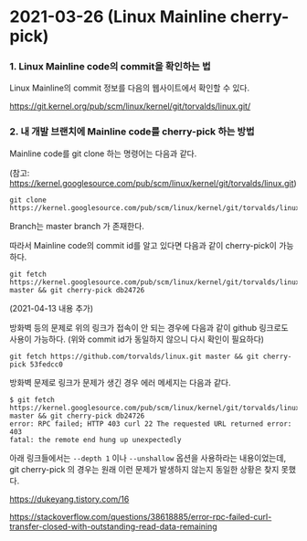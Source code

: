 # 2021-03-26 (Linux Mainline cherry-pick)

### 1. Linux Mainline code의 commit을 확인하는 법

Linux Mainline의 commit 정보를 다음의 웹사이트에서 확인할 수 있다.

https://git.kernel.org/pub/scm/linux/kernel/git/torvalds/linux.git/



### 2. 내 개발 브랜치에 Mainline code를 cherry-pick 하는 방법

Mainline code를 git clone 하는 명령어는 다음과 같다.

(참고: https://kernel.googlesource.com/pub/scm/linux/kernel/git/torvalds/linux.git)

```
git clone https://kernel.googlesource.com/pub/scm/linux/kernel/git/torvalds/linux
```

Branch는 master branch 가 존재한다.



따라서 Mainline code의 commit id를 알고 있다면 다음과 같이 cherry-pick이 가능하다.

```
git fetch https://kernel.googlesource.com/pub/scm/linux/kernel/git/torvalds/linux master && git cherry-pick db24726
```



(2021-04-13 내용 추가)

방화벽 등의 문제로 위의 링크가 접속이 안 되는 경우에 다음과 같이 github 링크로도 사용이 가능하다. (위와 commit id가 동일하지 않으니 다시 확인이 필요하다)

```
git fetch https://github.com/torvalds/linux.git master && git cherry-pick 53fedcc0
```



방화벽 문제로 링크가 문제가 생긴 경우 에러 메세지는 다음과 같다.

```shell
$ git fetch https://kernel.googlesource.com/pub/scm/linux/kernel/git/torvalds/linux master && git cherry-pick db24726
error: RPC failed; HTTP 403 curl 22 The requested URL returned error: 403
fatal: the remote end hung up unexpectedly
```

아래 링크들에서는 `--depth 1` 이나 `--unshallow` 옵션을 사용하라는 내용이었는데, git cherry-pick 의 경우는 원래 이런 문제가 발생하지 않는지 동일한 상황은 찾지 못했다.

https://dukeyang.tistory.com/16

https://stackoverflow.com/questions/38618885/error-rpc-failed-curl-transfer-closed-with-outstanding-read-data-remaining

